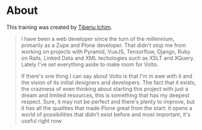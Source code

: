 # About

This training was created by [Tiberiu Ichim](https://github.com/tiberiuichim).

> I have been a web developer since the turn of the millennium, primarily
> as a Zope and Plone developer. That didn't stop me from working on projects
> with Pyramid, VueJS, Tensorflow, Django, Ruby on Rails, Linked Data and XML
> techologies such as XSLT and XQuery. Lately I've set everything aside to
> make room for Volto.
>
> If there's one thing I can say about Volto is that I'm in awe with it and
> the vision of its initial designers and developers. The fact that it
> exists, the craziness of even thinking about starting this project with
> just a dream and limited resources, this is something that has my deepest
> respect. Sure, it may not be perfect and there's plenty to improve, but it
> has all the qualities that made Plone great from the start: it opens
> a world of possibilities that didn't exist before and most important, it's
> useful right now.
